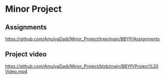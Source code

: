 # Minor Project
## Assignments
https://github.com/AmulyaDadi/Minor_Project/tree/main/BBYP/Assignments
## Project video
https://github.com/AmulyaDadi/Minor_Project/blob/main/BBYP/Project%20Video.mp4
